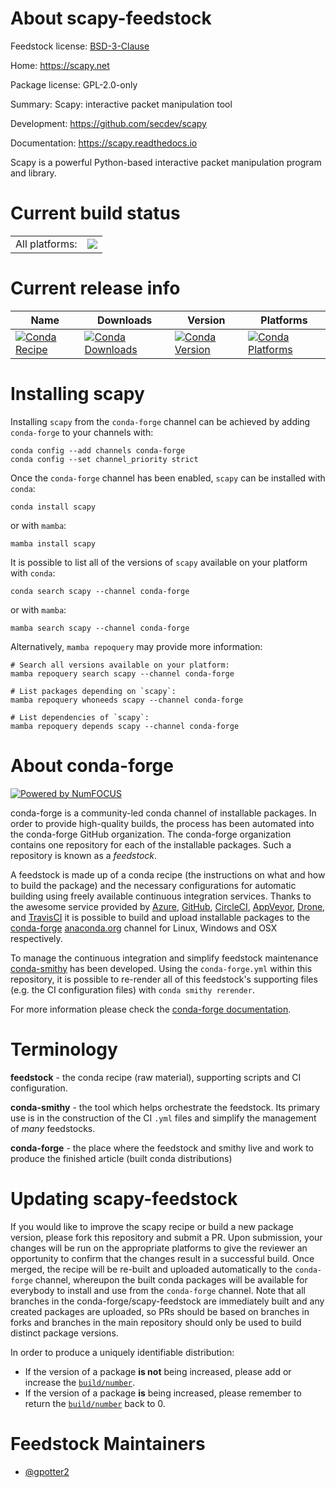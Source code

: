About scapy-feedstock
=====================

Feedstock license: [BSD-3-Clause](https://github.com/conda-forge/scapy-feedstock/blob/main/LICENSE.txt)

Home: https://scapy.net

Package license: GPL-2.0-only

Summary: Scapy: interactive packet manipulation tool

Development: https://github.com/secdev/scapy

Documentation: https://scapy.readthedocs.io

Scapy is a powerful Python-based interactive packet manipulation program and library.


Current build status
====================


<table><tr><td>All platforms:</td>
    <td>
      <a href="https://dev.azure.com/conda-forge/feedstock-builds/_build/latest?definitionId=7058&branchName=main">
        <img src="https://dev.azure.com/conda-forge/feedstock-builds/_apis/build/status/scapy-feedstock?branchName=main">
      </a>
    </td>
  </tr>
</table>

Current release info
====================

| Name | Downloads | Version | Platforms |
| --- | --- | --- | --- |
| [![Conda Recipe](https://img.shields.io/badge/recipe-scapy-green.svg)](https://anaconda.org/conda-forge/scapy) | [![Conda Downloads](https://img.shields.io/conda/dn/conda-forge/scapy.svg)](https://anaconda.org/conda-forge/scapy) | [![Conda Version](https://img.shields.io/conda/vn/conda-forge/scapy.svg)](https://anaconda.org/conda-forge/scapy) | [![Conda Platforms](https://img.shields.io/conda/pn/conda-forge/scapy.svg)](https://anaconda.org/conda-forge/scapy) |

Installing scapy
================

Installing `scapy` from the `conda-forge` channel can be achieved by adding `conda-forge` to your channels with:

```
conda config --add channels conda-forge
conda config --set channel_priority strict
```

Once the `conda-forge` channel has been enabled, `scapy` can be installed with `conda`:

```
conda install scapy
```

or with `mamba`:

```
mamba install scapy
```

It is possible to list all of the versions of `scapy` available on your platform with `conda`:

```
conda search scapy --channel conda-forge
```

or with `mamba`:

```
mamba search scapy --channel conda-forge
```

Alternatively, `mamba repoquery` may provide more information:

```
# Search all versions available on your platform:
mamba repoquery search scapy --channel conda-forge

# List packages depending on `scapy`:
mamba repoquery whoneeds scapy --channel conda-forge

# List dependencies of `scapy`:
mamba repoquery depends scapy --channel conda-forge
```


About conda-forge
=================

[![Powered by
NumFOCUS](https://img.shields.io/badge/powered%20by-NumFOCUS-orange.svg?style=flat&colorA=E1523D&colorB=007D8A)](https://numfocus.org)

conda-forge is a community-led conda channel of installable packages.
In order to provide high-quality builds, the process has been automated into the
conda-forge GitHub organization. The conda-forge organization contains one repository
for each of the installable packages. Such a repository is known as a *feedstock*.

A feedstock is made up of a conda recipe (the instructions on what and how to build
the package) and the necessary configurations for automatic building using freely
available continuous integration services. Thanks to the awesome service provided by
[Azure](https://azure.microsoft.com/en-us/services/devops/), [GitHub](https://github.com/),
[CircleCI](https://circleci.com/), [AppVeyor](https://www.appveyor.com/),
[Drone](https://cloud.drone.io/welcome), and [TravisCI](https://travis-ci.com/)
it is possible to build and upload installable packages to the
[conda-forge](https://anaconda.org/conda-forge) [anaconda.org](https://anaconda.org/)
channel for Linux, Windows and OSX respectively.

To manage the continuous integration and simplify feedstock maintenance
[conda-smithy](https://github.com/conda-forge/conda-smithy) has been developed.
Using the ``conda-forge.yml`` within this repository, it is possible to re-render all of
this feedstock's supporting files (e.g. the CI configuration files) with ``conda smithy rerender``.

For more information please check the [conda-forge documentation](https://conda-forge.org/docs/).

Terminology
===========

**feedstock** - the conda recipe (raw material), supporting scripts and CI configuration.

**conda-smithy** - the tool which helps orchestrate the feedstock.
                   Its primary use is in the construction of the CI ``.yml`` files
                   and simplify the management of *many* feedstocks.

**conda-forge** - the place where the feedstock and smithy live and work to
                  produce the finished article (built conda distributions)


Updating scapy-feedstock
========================

If you would like to improve the scapy recipe or build a new
package version, please fork this repository and submit a PR. Upon submission,
your changes will be run on the appropriate platforms to give the reviewer an
opportunity to confirm that the changes result in a successful build. Once
merged, the recipe will be re-built and uploaded automatically to the
`conda-forge` channel, whereupon the built conda packages will be available for
everybody to install and use from the `conda-forge` channel.
Note that all branches in the conda-forge/scapy-feedstock are
immediately built and any created packages are uploaded, so PRs should be based
on branches in forks and branches in the main repository should only be used to
build distinct package versions.

In order to produce a uniquely identifiable distribution:
 * If the version of a package **is not** being increased, please add or increase
   the [``build/number``](https://docs.conda.io/projects/conda-build/en/latest/resources/define-metadata.html#build-number-and-string).
 * If the version of a package **is** being increased, please remember to return
   the [``build/number``](https://docs.conda.io/projects/conda-build/en/latest/resources/define-metadata.html#build-number-and-string)
   back to 0.

Feedstock Maintainers
=====================

* [@gpotter2](https://github.com/gpotter2/)

